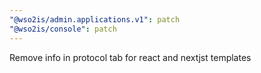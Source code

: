 ```yaml
---
"@wso2is/admin.applications.v1": patch
"@wso2is/console": patch
---
```


Remove info in protocol tab for react and nextjst templates
